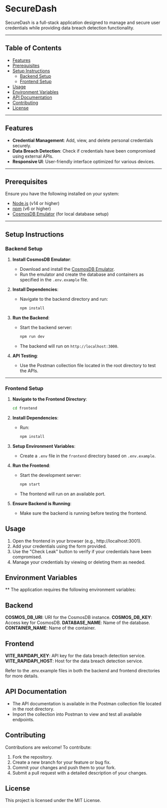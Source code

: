 # SecureDash

SecureDash is a full-stack application designed to manage and secure user credentials while providing data breach detection functionality.

---

## Table of Contents
- [Features](#features)
- [Prerequisites](#prerequisites)
- [Setup Instructions](#setup-instructions)
  - [Backend Setup](#backend-setup)
  - [Frontend Setup](#frontend-setup)
- [Usage](#usage)
- [Environment Variables](#environment-variables)
- [API Documentation](#api-documentation)
- [Contributing](#contributing)
- [License](#license)

---

## Features
- **Credential Management**: Add, view, and delete personal credentials securely.
- **Data Breach Detection**: Check if credentials have been compromised using external APIs.
- **Responsive UI**: User-friendly interface optimized for various devices.

---

## Prerequisites
Ensure you have the following installed on your system:
- [Node.js](https://nodejs.org/) (v14 or higher)
- [npm](https://www.npmjs.com/) (v6 or higher)
- [CosmosDB Emulator](https://learn.microsoft.com/en-us/azure/cosmos-db/local-emulator) (for local database setup)

---

## Setup Instructions

### Backend Setup
1. **Install CosmosDB Emulator**:
   - Download and install the [CosmosDB Emulator](https://learn.microsoft.com/en-us/azure/cosmos-db/local-emulator).
   - Run the emulator and create the database and containers as specified in the `.env.example` file.

2. **Install Dependencies**:
   - Navigate to the backend directory and run:
     ```bash
     npm install
     ```

3. **Run the Backend**:
   - Start the backend server:
     ```bash
     npm run dev
     ```
   - The backend will run on `http://localhost:3000`.

4. **API Testing**:
   - Use the Postman collection file located in the root directory to test the APIs.

---

### Frontend Setup
1. **Navigate to the Frontend Directory**:
   ```bash
   cd frontend
   ```
2. **Install Dependencies**:
   - Run:
     ```bash
     npm install
     ```

3. **Setup Environment Variables**:
   - Create a `.env` file in the `frontend` directory based on `.env.example`.

4. **Run the Frontend**:
   - Start the development server:
     ```bash
     npm start
     ```
   - The frontend will run on an available port.

5. **Ensure Backend is Running**:
   - Make sure the backend is running before testing the frontend.

## Usage
1. Open the frontend in your browser (e.g., http://localhost:3001).
2. Add your credentials using the form provided.
3. Use the "Check Leak" button to verify if your credentials have been compromised.
4. Manage your credentials by viewing or deleting them as needed.

## Environment Variables
** The application requires the following environment variables:

## Backend
**COSMOS_DB_URI**: URI for the CosmosDB instance.
**COSMOS_DB_KEY**: Access key for CosmosDB.
**DATABASE_NAME**: Name of the database.
**CONTAINER_NAME**: Name of the container.

## Frontend
**VITE_RAPIDAPI_KEY**: API key for the data breach detection service.
**VITE_RAPIDAPI_HOST**: Host for the data breach detection service.

Refer to the .env.example files in both the backend and frontend directories for more details.

## API Documentation
 - The API documentation is available in the Postman collection file located in the root directory.
 - Import the collection into Postman to view and test all available endpoints.

## Contributing
Contributions are welcome! To contribute:

1. Fork the repository.
2. Create a new branch for your feature or bug fix.
3. Commit your changes and push them to your fork.
4. Submit a pull request with a detailed description of your changes.

## License
This project is licensed under the MIT License.
